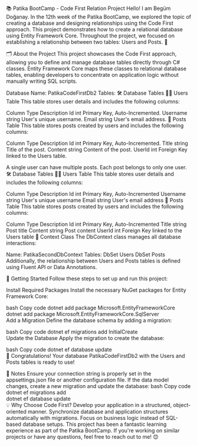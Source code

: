 📚 Patika BootCamp - Code First Relation Project
Hello! I am Begüm Doğanay. In the 12th week of the Patika BootCamp, we explored the topic of creating a database and designing relationships using the Code First approach. This project demonstrates how to create a relational database using Entity Framework Core. Throughout the project, we focused on establishing a relationship between two tables: Users and Posts. 🚀

🗂️ About the Project
This project showcases the Code First approach, allowing you to define and manage database tables directly through C# classes. Entity Framework Core maps these classes to relational database tables, enabling developers to concentrate on application logic without manually writing SQL scripts.

Database Name: PatikaCodeFirstDb2
Tables:
🛠️ Database Tables
🙍‍♂️ Users Table
This table stores user details and includes the following columns:

Column	Type	Description
Id	int	Primary Key, Auto-Incremented.
Username	string	User's unique username.
Email	string	User's email address.
📝 Posts Table
This table stores posts created by users and includes the following columns:

Column	Type	Description
Id	int	Primary Key, Auto-Incremented.
Title	string	Title of the post.
Content	string	Content of the post.
UserId	int	Foreign Key linked to the Users table.

A single user can have multiple posts.
Each post belongs to only one user.
🛠️ Database Tables
🙍‍♀️ Users Table
This table stores user details and includes the following columns:

Column	Type	Description
Id	int	Primary Key, Auto-Incremented
Username	string	User's unique username
Email	string	User's email address
📝 Posts Table
This table stores posts created by users and includes the following columns:

Column	Type	Description
Id	int	Primary Key, Auto-Incremented
Title	string	Post title
Content	string	Post content
UserId	int	Foreign Key linked to the Users table
📂 Context Class
The DbContext class manages all database interactions:

Name: PatikaSecondDbContext
Tables:
DbSet<User> Users
DbSet<Post> Posts
Additionally, the relationship between Users and Posts tables is defined using Fluent API or Data Annotations.

🔗 Getting Started
Follow these steps to set up and run this project:

Install Required Packages
Install the necessary NuGet packages for Entity Framework Core:

bash
Copy code
dotnet add package Microsoft.EntityFrameworkCore  
dotnet add package Microsoft.EntityFrameworkCore.SqlServer  
Add a Migration
Define the database schema by adding a migration:

bash
Copy code
dotnet ef migrations add InitialCreate  
Update the Database
Apply the migration to create the database:

bash
Copy code
dotnet ef database update  
🎉 Congratulations! Your database PatikaCodeFirstDb2 with the Users and Posts tables is ready to use!

📝 Notes
Ensure your connection string is properly set in the appsettings.json file or another configuration file.
If the data model changes, create a new migration and update the database:
bash
Copy code
dotnet ef migrations add <NewMigrationName>  
dotnet ef database update  
💡 Why Choose Code First?
Develop your application in a structured, object-oriented manner.
Synchronize database and application structures automatically with migrations.
Focus on business logic instead of SQL-based database setups.
This project has been a fantastic learning experience as part of the Patika BootCamp. If you're working on similar projects or have any questions, feel free to reach out to me! 😊
